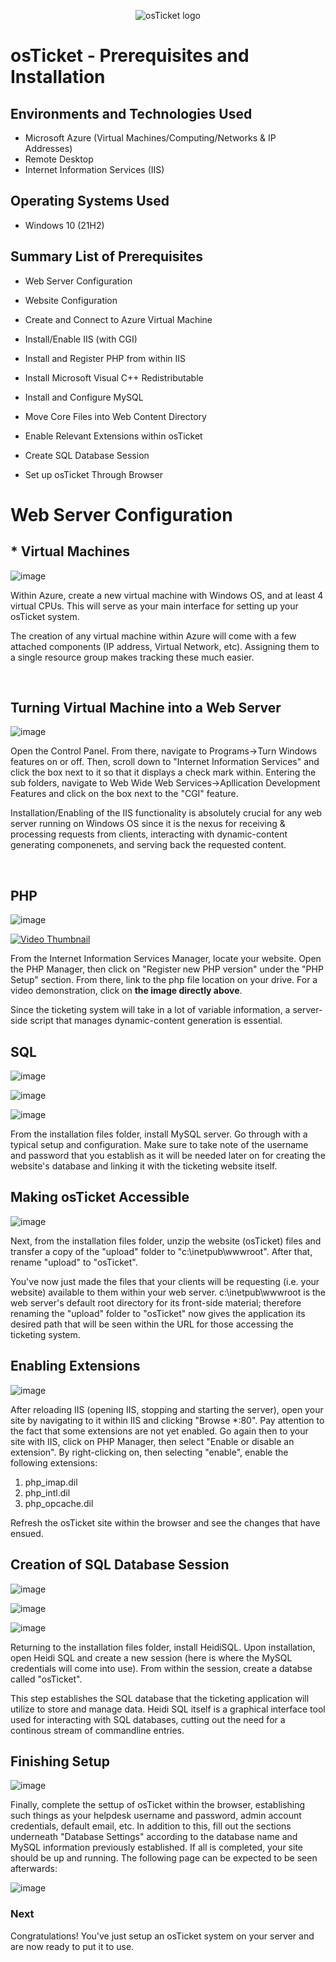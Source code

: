 <p align="center">
<img src="https://i.imgur.com/Clzj7Xs.png" alt="osTicket logo"/>
</p>

<h1>osTicket - Prerequisites and Installation</h1>






<h2>Environments and Technologies Used</h2>

- Microsoft Azure (Virtual Machines/Computing/Networks & IP Addresses)
- Remote Desktop
- Internet Information Services (IIS)

<h2>Operating Systems Used </h2>

- Windows 10</b> (21H2)

<h2>Summary List of Prerequisites</h2>

- Web Server Configuration
- Website Configuration
  
- Create and Connect to Azure Virtual Machine
- Install/Enable IIS (with CGI)
- Install and Register PHP from within IIS
- Install Microsoft Visual C++ Redistributable
- Install and Configure MySQL
- Move Core Files into Web Content Directory
- Enable Relevant Extensions within osTicket
- Create SQL Database Session
- Set up osTicket Through Browser

<h1>Web Server Configuration</h1>

## * Virtual Machines

![image](https://github.com/user-attachments/assets/4d0f26a5-9952-49e7-a047-ae3118a4be3d)

Within Azure, create a new virtual machine with Windows OS, and at least 4 virtual CPUs. This will serve as your main interface for setting up your osTicket system. 

The creation of any virtual machine within Azure will come with a few attached components (IP address, Virtual Network, etc). Assigning them to a single resource group makes tracking these much easier. 

<br />

## Turning Virtual Machine into a Web Server
![image](https://github.com/user-attachments/assets/57c12b65-f11d-4641-9b25-5819b4efb58a)


Open the Control Panel. From there, navigate to Programs->Turn Windows features on or off. Then, scroll down to "Internet Information Services" and click the box next to it so that it displays a check mark within. Entering the sub folders, navigate to Web Wide Web Services->Apllication Development Features and click on the box next to the "CGI" feature.

Installation/Enabling of the IIS functionality is absolutely crucial for any web server running on Windows OS since it is the nexus for receiving & processing requests from clients, interacting with dynamic-content generating componenets, and serving back the requested content. 

<br />

## PHP


![image](https://github.com/user-attachments/assets/890ab571-07e2-4571-a81e-5f179cce48bf)


[![Video Thumbnail](https://github.com/user-attachments/assets/383629d3-37db-49e9-b3d9-b6e417db682e)](https://i.imgur.com/zIMlpOV.mp4)


From the Internet Information Services Manager, locate your website. Open the PHP Manager, then click on "Register new PHP version" under the "PHP Setup" section. From there, link to the php file location on your drive. For a video demonstration, click on **the image directly above**.

Since the ticketing system will take in a lot of variable information, a server-side script that manages dynamic-content generation is essential.


## SQL

![image](https://github.com/user-attachments/assets/adbaeb79-d946-4b6a-9af4-3df540a5360f)


![image](https://github.com/user-attachments/assets/f1da90da-9637-437e-a194-db5f4295178b)


![image](https://github.com/user-attachments/assets/d4332cc4-18b4-48f4-b127-08fd2b213511)


From the installation files folder, install MySQL server. Go through with a typical setup and configuration. Make sure to take note of the username and password that you establish as it will be needed later on for creating the website's database and linking it with the ticketing website itself.

## Making osTicket Accessible

![image](https://github.com/user-attachments/assets/fd8137cb-da0d-4d2a-a41b-e8325eb9374e)


Next, from the installation files folder, unzip the website (osTicket) files and transfer a copy of the "upload" folder to "c:\inetpub\wwwroot". After that, rename "upload" to "osTicket". 

You've now just made the files that your clients will be requesting (i.e. your website) available to them within your web server. c:\inetpub\wwwroot is the web server's default root directory for its front-side material; therefore renaming the "upload" folder to "osTicket" now gives the application its desired path that will be seen within the URL for those accessing the ticketing system.  


## Enabling Extensions

![image](https://github.com/user-attachments/assets/7870ed5e-6767-440a-b585-9af78aa1fe6a)


After reloading IIS (opening IIS, stopping and starting the server), open your site by navigating to it within IIS and clicking "Browse *:80". Pay attention to the fact that some extensions are not yet enabled. Go again then to your site with IIS, click on PHP Manager, then select "Enable or disable an extension". By right-clicking on, then selecting "enable", enable the following extensions:

1. php_imap.dil
2. php_intl.dil
3. php_opcache.dil

Refresh the osTicket site within the browser and see the changes that have ensued. 

## Creation of SQL Database Session

![image](https://github.com/user-attachments/assets/7c742ee8-fb2f-4e7d-9262-0f17fc2ce0ca)


![image](https://github.com/user-attachments/assets/7f092bfa-79e8-4fe7-a2b9-0223e7b2917f)


![image](https://github.com/user-attachments/assets/5b0e091a-3aa0-4c2e-8703-6cf5374d8c25)


Returning to the installation files folder, install HeidiSQL. Upon installation, open Heidi SQL and create a new session (here is where the MySQL credentials will come into use). From within the session, create a databse called "osTicket".

This step establishes the SQL database that the ticketing application will utilize to store and manage data. Heidi SQL itself is a graphical interface tool used for interacting with SQL databases, cutting out the need for a continous stream of commandline entries.

## Finishing Setup

![image](https://github.com/user-attachments/assets/36bfa859-de47-4f22-9db2-f374d6f89f03)


Finally, complete the settup of osTicket within the browser, establishing such things as your helpdesk username and password, admin account credentials, default email, etc. In addition to this, fill out the sections underneath "Database Settings" according to the database name and MySQL information previously established. If all is completed, your site should be up and running. The following page can be expected to be seen afterwards:


![image](https://github.com/user-attachments/assets/189e163a-2bfb-4fff-8e36-d35b7b2f5dfa)


### Next

Congratulations! You've just setup an osTicket system on your server and are now ready to put it to use. 








